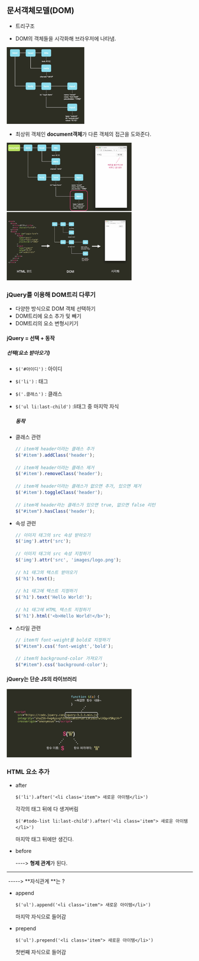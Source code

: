 ## 문서객체모델(DOM)

- 트리구조

- DOM의 객체들을 시각화해 브라우저에 나타냄.

<img src="DOM.assets/image-20200307214636508.png" alt="image-20200307214636508" style="zoom: 25%;" />



- 최상위 객체인 **document객체**가 다른 객체의 접근을 도와준다.

<img src="DOM.assets/image-20200307214835087.png" alt="image-20200307214835087" style="zoom: 33%;" />





<img src="DOM.assets/image-20200307215429894.png" alt="image-20200307215429894" style="zoom: 33%;" />

### jQuery를 이용해 DOM트리 다루기

- 다양한 방식으로 DOM 객체 선택하기
- DOM트리에 요소 추가 및 빼기
- DOM트리의 요소 변형시키기

#### jQuery = 선택 + 동작



##### 		선택(요소 받아오기)

- `$('#아이디')` : 아이디

- `$('li')` : 태그

- `$('.클래스')` : 클래스

- `$('ul li:last-child')` :li태그 중 마지막 자식

  

  ##### 동작

- 클래스 관련

  ```javascript
  // item에 header이라는 클래스 추가
  $('#item').addClass('header');
  
  // item에 header이라는 클래스 제거
  $('#item').removeClass('header');
  
  // item에 header이라는 클래스가 없으면 추가, 있으면 제거
  $('#item').toggleClass('header');
  
  // item에 header라는 클래스가 있으면 true, 없으면 false 리턴
  $("#item").hasClass('header');
  ```

- 속성 관련

  ```javascript
  // 이미지 태그의 src 속성 받아오기
  $('img').attr('src');
  
  // 이미지 태그의 src 속성 지정하기
  $('img').attr('src', 'images/logo.png');
  
  // h1 태그의 텍스트 받아오기
  $('h1').text();
  
  // h1 태그에 텍스트 지정하기
  $('h1').text('Hello World!');
  
  // h1 태그에 HTML 텍스트 지정하기
  $('h1').html('<b>Hello World!</b>');
  ```

- 스타일 관련

  ```javascript
  // item의 font-weight를 bold로 지정하기
  $("#item").css('font-weight','bold');
  
  // item의 background-color 가져오기
  $("#item").css('background-color');
  ```

  



#### jQuery는 단순 JS의 라이브러리

<img src="DOM.assets/image-20200307220621285.png" alt="image-20200307220621285" style="zoom:33%;" />





### HTML 요소 추가

- after

  `$('li').after('<li class='item"> 새로운 아이템</li>')`

  각각의 태그 뒤에 다 생겨버림

  

  `$('#todo-list li:last-child').after('<li class='item"> 새로운 아이템</li>')`

  마지막 태그 뒤에만 생긴다.

- before

  ----> **형제 관계**가 된다.

---

​		-----> **자식관계 **는 ?

- append 

  `$('ul').append('<li class='item"> 새로운 아이템</li>')`

  마지막 자식으로 들어감

  

- prepend

  `$('ul').prepend('<li class='item"> 새로운 아이템</li>')`

  첫번째 자식으로 들어감

